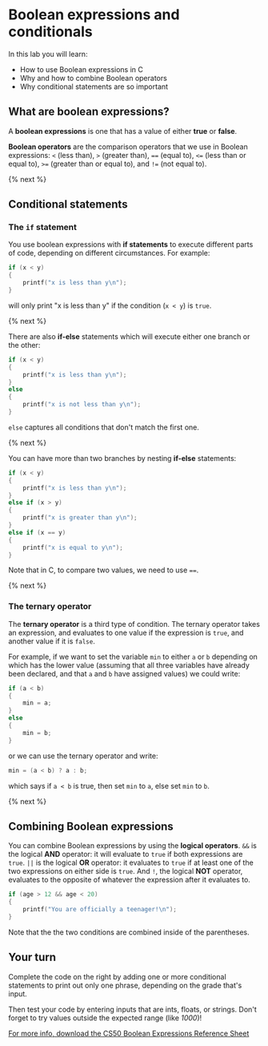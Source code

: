 # Boolean expressions and conditionals

In this lab you will learn:

- How to use Boolean expressions in C
- Why and how to combine Boolean operators
- Why conditional statements are so important

## What are boolean expressions?

A **boolean expressions** is one that has a value of either **true** or **false**.

**Boolean operators** are the comparison operators that we use in Boolean expressions: `<` (less than), `>` (greater than), `==` (equal to), `<=` (less than or equal to), `>=` (greater than or equal to), and `!=` (not equal to).

{% next %}

## Conditional statements

### The `if` statement

You use boolean expressions with **if statements** to execute different parts of code, depending on different circumstances.  For example:

```c
if (x < y)
{
    printf("x is less than y\n");
}
```

will only print "x is less than y" if the condition (`x < y`) is `true`.

{% next %}

There are also **if-else** statements which will execute either one branch or the other:

```c
if (x < y)
{
    printf("x is less than y\n");
}
else
{
    printf("x is not less than y\n");
}
```

`else` captures all conditions that don't match the first one.

{% next %}

You can have more than two branches by nesting **if-else** statements:

```c
if (x < y)
{
    printf("x is less than y\n");
}
else if (x > y)
{
    printf("x is greater than y\n");
}
else if (x == y)
{
    printf("x is equal to y\n");
}
```

Note that in C, to compare two values, we need to use `==`.

{% next %}

### The ternary operator

The **ternary operator** is a third type of condition. The ternary operator takes an expression, and evaluates to one value if the expression is `true`, and another value if it is `false`.

For example, if we want to set the variable `min` to either `a` or `b` depending on which has the lower value (assuming that all three variables have already been declared, and that `a` and `b` have assigned values) we could write:

```c
if (a < b)
{
    min = a;
}
else
{
    min = b;
}
```

or we can use the ternary operator and write:

```c
min = (a < b) ? a : b;
```

which says if `a < b` is true, then set `min` to `a`, else set `min` to `b`.

{% next %}

## Combining Boolean expressions

You can combine Boolean expressions by using the **logical operators**.  `&&` is the logical **AND** operator: it will evaluate to `true` if both expressions are `true`. `||` is the logical **OR** operator: it evaluates to `true` if at least one of the two expressions on either side is `true`. And `!`, the logical **NOT** operator, evaluates to the opposite of whatever the expression after it evaluates to.

```c
if (age > 12 && age < 20)
{
    printf("You are officially a teenager!\n");
}
```

Note that the the two conditions are combined inside of the parentheses.

## Your turn

Complete the code on the right by adding one or more conditional statements to print out only one phrase, depending on the grade that's input.

Then test your code by entering inputs that are ints, floats, or strings. Don't forget to try values outside the expected range (like *1000*)!

[For more info, download the CS50 Boolean Expressions Reference Sheet](https://cs50.harvard.edu/ap/2020/assets/pdfs/boolean_expressions.pdf)

